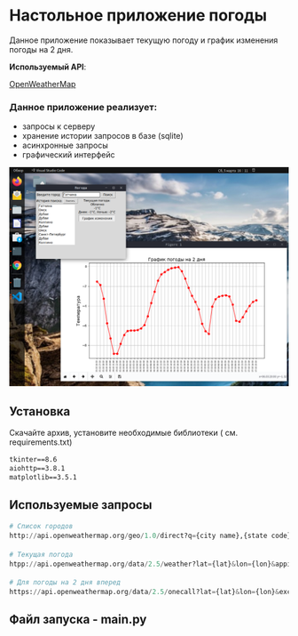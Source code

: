 # Настольное приложение погоды

Данное приложение показывает текущую погоду и график изменения погоды на 2 дня.

__Используемый API__: 

[OpenWeatherMap](https://openweathermap.org/)

### Данное приложение реализует:
- запросы к серверу
- хранение истории запросов в базе (sqlite)
- асинхронные запросы
- графический интерфейс

![Screenshot](screen.png)

## Установка

Скачайте архив, установите необходимые библиотеки ( см. requirements.txt)

```
tkinter==8.6
aiohttp==3.8.1
matplotlib==3.5.1
```

## Используемые запросы

```python
# Список городов
http://api.openweathermap.org/geo/1.0/direct?q={city name},{state code},{country code}&limit={limit}&appid={API key}

# Текущая погода
htpp://api.openweathermap.org/data/2.5/weather?lat={lat}&lon={lon}&appid={API key}

# Для погоды на 2 дня вперед
https://api.openweathermap.org/data/2.5/onecall?lat={lat}&lon={lon}&exclude={part}&appid={API key}

```

## Файл запуска - main.py